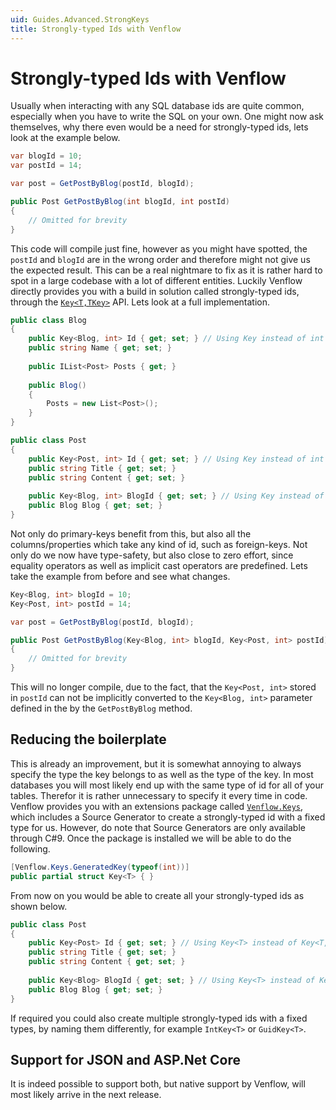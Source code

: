 ```yaml
---
uid: Guides.Advanced.StrongKeys
title: Strongly-typed Ids with Venflow
---
```


# Strongly-typed Ids with Venflow

Usually when interacting with any SQL database ids are quite common, especially when you have to write the SQL on your own. One might now ask themselves, why there even would be a need for strongly-typed ids, lets look at the example below.

```cs
var blogId = 10;
var postId = 14;

var post = GetPostByBlog(postId, blogId);

public Post GetPostByBlog(int blogId, int postId)
{
    // Omitted for brevity 
}
```

This code will compile just fine, however as you might have spotted, the `postId` and `blogId` are in the wrong order and therefore might not give us the expected result. This can be a real nightmare to fix as it is rather hard to spot in a large codebase with a lot of different entities. Luckily Venflow directly provides you with a build in solution called strongly-typed ids, through the [`Key<T,TKey>`](xref:Venflow.Key`2) API. Lets look at a full implementation.

```cs
public class Blog
{
    public Key<Blog, int> Id { get; set; } // Using Key instead of int
    public string Name { get; set; }
    
    public IList<Post> Posts { get; }
    
    public Blog()
    {
        Posts = new List<Post>();
    }
}

public class Post
{
    public Key<Post, int> Id { get; set; } // Using Key instead of int
    public string Title { get; set; }
    public string Content { get; set; }
    
    public Key<Blog, int> BlogId { get; set; } // Using Key instead of int
    public Blog Blog { get; set; }
}
```

Not only do primary-keys benefit from this, but also all the columns/properties which take any kind of id, such as foreign-keys. Not only do we now have type-safety, but also close to zero effort, since equality operators as well as implicit cast operators are predefined. Lets take the example from before and see what changes.

```cs
Key<Blog, int> blogId = 10;
Key<Post, int> postId = 14;

var post = GetPostByBlog(postId, blogId);

public Post GetPostByBlog(Key<Blog, int> blogId, Key<Post, int> postId)
{
    // Omitted for brevity 
}
```

This will no longer compile, due to the fact, that the  `Key<Post, int>` stored in `postId` can not be implicitly converted to the 
`Key<Blog, int>` parameter defined in the by the `GetPostByBlog` method.

## Reducing the boilerplate

This is already an improvement, but it is somewhat annoying to always specify the type the key belongs to as well as the type of the key. In most databases you will most likely end up with the same type of id for all of your tables. Therefor it is rather unnecessary to specify it every time in code. Venflow provides you with an extensions package called [`Venflow.Keys`](https://www.nuget.org/packages/Venflow.Keys/), which includes a Source Generator to create a strongly-typed id with a fixed type for us. However, do note that Source Generators are only available through C#9. Once the package is installed we will be able to do the following.

```cs
[Venflow.Keys.GeneratedKey(typeof(int))]
public partial struct Key<T> { }
```

From now on you would be able to create all your strongly-typed ids as shown below.

```cs
public class Post
{
    public Key<Post> Id { get; set; } // Using Key<T> instead of Key<T, TKey>
    public string Title { get; set; }
    public string Content { get; set; }
    
    public Key<Blog> BlogId { get; set; } // Using Key<T> instead of Key<T, TKey>
    public Blog Blog { get; set; }
}
```

If required you could also create multiple strongly-typed ids with a fixed types, by naming them differently, for example `IntKey<T>` or `GuidKey<T>`.

## Support for JSON and ASP.Net Core

It is indeed possible to support both, but native support by Venflow, will most likely arrive in the next release. 